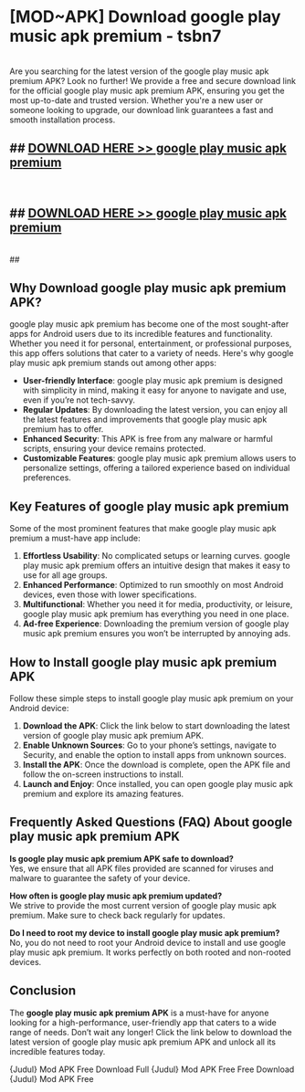 # [MOD~APK] Download google play music apk premium - tsbn7 <br>
<br>
Are you searching for the latest version of the google play music apk premium APK? Look no further! We provide a free and secure download link for the official google play music apk premium APK, ensuring you get the most up-to-date and trusted version. Whether you're a new user or someone looking to upgrade, our download link guarantees a fast and smooth installation process.


## ##  [DOWNLOAD HERE >> google play music apk premium](https://freeplayer.one?title=google_play_music_apk_premium&ref=OK1)
  <br>

##  ## [DOWNLOAD HERE >> google play music apk premium](https://freeplayer.one?title=google_play_music_apk_premium&ref=OK1)
  <br>
  ##



## Why Download google play music apk premium APK?

google play music apk premium has become one of the most sought-after apps for Android users due to its incredible features and functionality. Whether you need it for personal, entertainment, or professional purposes, this app offers solutions that cater to a variety of needs. Here's why google play music apk premium stands out among other apps:

- **User-friendly Interface**: google play music apk premium is designed with simplicity in mind, making it easy for anyone to navigate and use, even if you’re not tech-savvy.
- **Regular Updates**: By downloading the latest version, you can enjoy all the latest features and improvements that google play music apk premium has to offer.
- **Enhanced Security**: This APK is free from any malware or harmful scripts, ensuring your device remains protected.
- **Customizable Features**: google play music apk premium allows users to personalize settings, offering a tailored experience based on individual preferences.

## Key Features of google play music apk premium

Some of the most prominent features that make google play music apk premium a must-have app include:

1. **Effortless Usability**: No complicated setups or learning curves. google play music apk premium offers an intuitive design that makes it easy to use for all age groups.
2. **Enhanced Performance**: Optimized to run smoothly on most Android devices, even those with lower specifications.
3. **Multifunctional**: Whether you need it for media, productivity, or leisure, google play music apk premium has everything you need in one place.
4. **Ad-free Experience**: Downloading the premium version of google play music apk premium ensures you won’t be interrupted by annoying ads.

## How to Install google play music apk premium APK

Follow these simple steps to install google play music apk premium on your Android device:

1. **Download the APK**: Click the link below to start downloading the latest version of google play music apk premium APK.
2. **Enable Unknown Sources**: Go to your phone’s settings, navigate to Security, and enable the option to install apps from unknown sources.
3. **Install the APK**: Once the download is complete, open the APK file and follow the on-screen instructions to install.
4. **Launch and Enjoy**: Once installed, you can open google play music apk premium and explore its amazing features.

## Frequently Asked Questions (FAQ) About google play music apk premium APK

**Is google play music apk premium APK safe to download?**  
Yes, we ensure that all APK files provided are scanned for viruses and malware to guarantee the safety of your device.

**How often is google play music apk premium updated?**  
We strive to provide the most current version of google play music apk premium. Make sure to check back regularly for updates.

**Do I need to root my device to install google play music apk premium?**  
No, you do not need to root your Android device to install and use google play music apk premium. It works perfectly on both rooted and non-rooted devices.

## Conclusion

The **google play music apk premium APK** is a must-have for anyone looking for a high-performance, user-friendly app that caters to a wide range of needs. Don’t wait any longer! Click the link below to download the latest version of google play music apk premium APK and unlock all its incredible features today.

{Judul} Mod APK Free
Download Full {Judul} Mod APK Free
Free Download {Judul} Mod APK Free

